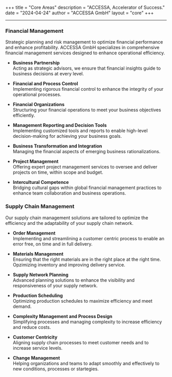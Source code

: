 +++
title = "Core Areas"
description = "ACCESSA, Accelerator of Success."
date = "2024-04-24"
author = "ACCESSA GmbH"
layout = "core"
+++
***


### Financial Management

Strategic planning and risk management to optimize financial performance and enhance profitability. ACCESSA GmbH specializes in comprehensive financial management services designed to enhance operational efficiency.

- **Business Partnership**  
  Acting as strategic advisors, we ensure that financial insights guide to business decisions at every level.

- **Financial and Process Control**  
  Implementing rigorous financial control to enhance the integrity of your operational processes.

- **Financial Organizations**  
  Structuring your financial operations to meet your business objectives efficiently.

- **Management Reporting and Decision Tools**  
  Implementing customized tools and reports to enable high-level decision-making for achieving your business goals.

- **Business Transformation and Integration**  
  Managing the financial aspects of emerging business rationalizations.

- **Project Management**  
  Offering expert project management services to oversee and deliver projects on time, within scope and budget.

- **Intercultural Competence**  
  Bridging cultural gaps within global financial management practices to enhance team collaboration and business operations.

### Supply Chain Management

Our supply chain management solutions are tailored to optimize the efficiency and the adaptability of your supply chain network.

- **Order Management**  
  Implementing and streamlining a customer centric process to enable an error free, on time and in full delivery.

- **Materials Management**  
  Ensuring that the right materials are in the right place at the right time. Opzimizing inventory and improving delivery service.

- **Supply Network Planning**  
  Advanced planning solutions to enhance the visibility and responsiveness of your supply network.

- **Production Scheduling**  
  Optimizing production schedules to maximize efficiency and meet demand.


- **Complexity Management and Process Design**  
  Simplifying processes and managing complexity to increase efficiency and reduce costs.

- **Customer Centricity**  
  Aligning supply chain processes to meet customer needs and to increase service levels.

- **Change Management**  
  Helping organizations and teams to adapt smoothly and effectively to new conditions, processes or startegies.

